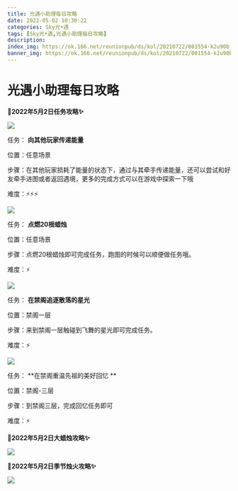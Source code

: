 ```yaml
---
title: 光遇小助理每日攻略
date: 2022-05-02 10:30:22
categories: Sky光•遇
tags: [Sky光•遇,光遇小助理每日攻略]
description: 
index_img: https://ok.166.net/reunionpub/ds/kol/20210722/001554-k2u90bj7ay.png?imageView&thumbnail=600x0&type=jpg
banner_img: https://ok.166.net/reunionpub/ds/kol/20210722/001554-k2u90bj7ay.png?imageView&thumbnail=600x0&type=jpg
---
```

# 光遇小助理每日攻略
**🎉2022年5月2日任务攻略✨**

![](https://ok.166.net/reunionpub/ds/kol/20220502/005803-rszpujl6n0.png)

任务： **向其他玩家传递能量**

位置：任意场景

步骤：在其他玩家损耗了能量的状态下，通过与其牵手传递能量，还可以尝试和好友牵手进图或者返回遇境，更多的完成方式可以在游戏中探索一下哦

难度：⚡⚡⚡

![](https://ok.166.net/reunionpub/ds/kol/20220501/010606-t354gvus8w.png)

任务： **点燃20根蜡烛**

位置：任意场景

步骤：点燃20根蜡烛即可完成任务，跑图的时候可以顺便做任务哦。

难度：⚡

  

![](https://ok.166.net/reunionpub/ds/kol/20220502/005837-qmic6dhkjz.png)

任务： **在禁阁追逐散落的星光**

位置：禁阁一层

步骤：来到禁阁一层触碰到飞舞的星光即可完成任务。

难度：⚡

![](https://ok.166.net/reunionpub/ds/kol/20220502/010616-w0fsv7ijqm.png)

任务： **在禁阁重温先祖的美好回忆  **

位置：禁阁-三层

步骤：到禁阁三层，完成回忆任务即可

难度：⚡

 **🎉2022年5月2日大蜡烛攻略✨**

![](https://ok.166.net/reunionpub/ds/kol/20220502/005947-9q5cg18svb.png)

  

 **🎉2022年5月2日季节烛火攻略✨**

![](https://ok.166.net/reunionpub/ds/kol/20220502/010125-7osjsuwtqf.png)

  

  

